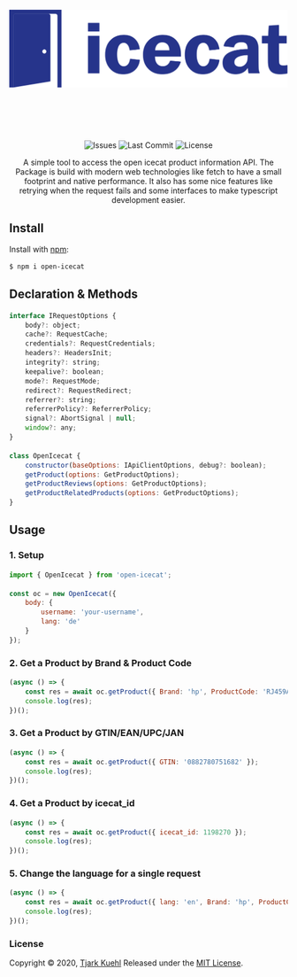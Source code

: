![Open Icecat Logo](./open-icecat-logo.svg)
<h1 align="center">&nbsp;</h1>

<p align="center">
<img src="https://img.shields.io/github/issues/Tjark-Kuehl/open-icecat" alt="Issues">
<img src="https://img.shields.io/github/last-commit/Tjark-Kuehl/open-icecat" alt="Last Commit">
<img src="https://img.shields.io/github/license/Tjark-Kuehl/open-icecat" alt="License">
</p>

<p align="center">A simple tool to access the open icecat product information API. The Package is build with modern web technologies like fetch to have a small footprint and native performance. It also has some nice features like retrying when the request fails and some interfaces to make typescript development easier.</p>

## Install

Install with [npm](https://www.npmjs.com/):

```sh
$ npm i open-icecat
```

## Declaration & Methods

```js
interface IRequestOptions {
    body?: object;
    cache?: RequestCache;
    credentials?: RequestCredentials;
    headers?: HeadersInit;
    integrity?: string;
    keepalive?: boolean;
    mode?: RequestMode;
    redirect?: RequestRedirect;
    referrer?: string;
    referrerPolicy?: ReferrerPolicy;
    signal?: AbortSignal | null;
    window?: any;
}

class OpenIcecat {
    constructor(baseOptions: IApiClientOptions, debug?: boolean);
    getProduct(options: GetProductOptions);
    getProductReviews(options: GetProductOptions);
    getProductRelatedProducts(options: GetProductOptions);
}
```

## Usage

### 1. Setup

```js
import { OpenIcecat } from 'open-icecat';

const oc = new OpenIcecat({
    body: {
        username: 'your-username',
        lang: 'de'
    }
});
```

### 2. Get a Product by Brand & Product Code

```js
(async () => {
    const res = await oc.getProduct({ Brand: 'hp', ProductCode: 'RJ459AV' });
    console.log(res);
})();
```

### 3. Get a Product by GTIN/EAN/UPC/JAN

```js
(async () => {
    const res = await oc.getProduct({ GTIN: '0882780751682' });
    console.log(res);
})();
```

### 4. Get a Product by icecat_id

```js
(async () => {
    const res = await oc.getProduct({ icecat_id: 1198270 });
    console.log(res);
})();
```

### 5. Change the language for a single request

```js
(async () => {
    const res = await oc.getProduct({ lang: 'en', Brand: 'hp', ProductCode: 'RJ459AV' });
    console.log(res);
})();
```

### License

Copyright © 2020, [Tjark Kuehl](https://github.com/Tjark-Kuehl)
Released under the [MIT License](LICENSE).
